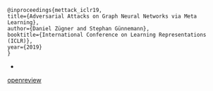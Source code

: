 ```
@inproceedings{mettack_iclr19,
title={Adversarial Attacks on Graph Neural Networks via Meta Learning},
author={Daniel Zügner and Stephan Günnemann},
booktitle={International Conference on Learning Representations (ICLR)},
year={2019}
}
```

-
[openreview](https://openreview.net/forum?id=Bylnx209YX)

